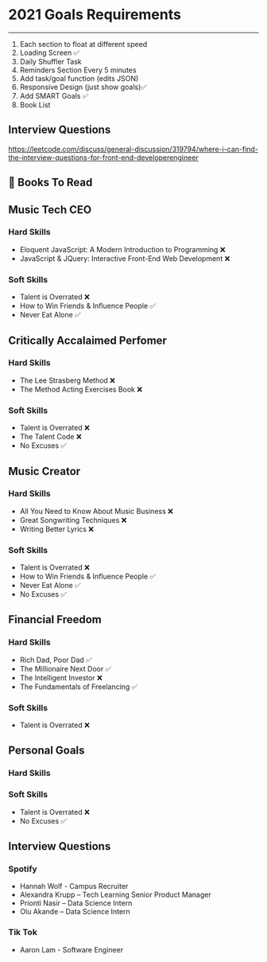 # 2021 Goals Requirements
---
1. Each section to float at different speed
2. Loading Screen ✅
3. Daily Shuffler Task
4. Reminders Section Every 5 minutes
5. Add task/goal function (edits JSON)
6. Responsive Design (just show goals)✅
7. Add SMART Goals ✅
8. Book List

## Interview Questions
https://leetcode.com/discuss/general-discussion/319794/where-i-can-find-the-interview-questions-for-front-end-developerengineer

## 📕 Books To Read

## Music Tech CEO
### Hard Skills
* Eloquent JavaScript: A Modern Introduction to Programming ❌
* JavaScript & JQuery: Interactive Front-End Web Development ❌
### Soft Skills
* Talent is Overrated ❌
* How to Win Friends & Influence People ✅
* Never Eat Alone ✅


## Critically Accalaimed Perfomer
### Hard Skills
* The Lee Strasberg Method ❌
* The Method Acting Exercises Book ❌
### Soft Skills
* Talent is Overrated ❌
* The Talent Code ❌
* No Excuses ✅

## Music Creator
### Hard Skills
* All You Need to Know About Music Business ❌
* Great Songwriting Techniques ❌
* Writing Better Lyrics ❌
### Soft Skills
* Talent is Overrated ❌
* How to Win Friends & Influence People ✅
* Never Eat Alone ✅
* No Excuses ✅

## Financial Freedom
### Hard Skills
* Rich Dad, Poor Dad ✅
* The Millionaire Next Door ✅
* The Intelligent Investor ❌
* The Fundamentals of Freelancing ✅
### Soft Skills
* Talent is Overrated ❌

## Personal Goals
### Hard Skills
### Soft Skills
* Talent is Overrated ❌
* No Excuses ✅


## Interview Questions

### Spotify
* Hannah Wolf - Campus Recruiter
* Alexandra Krupp – Tech Learning Senior Product Manager
* Prionti Nasir – Data Science Intern
* Olu Akande – Data Science Intern


### Tik Tok
* Aaron Lam - Software Engineer
